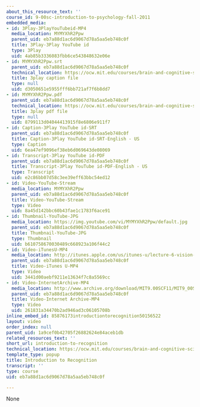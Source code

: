 ```yaml
---
about_this_resource_text: ''
course_id: 9-00sc-introduction-to-psychology-fall-2011
embedded_media:
- id: 3Play-3PlayYouTubeid-MP4
  media_location: MYMYXhR2Ppw
  parent_uid: eb7a88d1ac6d9067d78a5aa5eb748c0f
  title: 3Play-3Play YouTube id
  type: 3Play
  uid: 4ab85b3336083fbb6ce543848632e06e
- id: MYMYXhR2Ppw.srt
  parent_uid: eb7a88d1ac6d9067d78a5aa5eb748c0f
  technical_location: https://ocw.mit.edu/courses/brain-and-cognitive-sciences/9-00sc-introduction-to-psychology-fall-2011/vision-ii/introduction-to-recognition/MYMYXhR2Ppw.srt
  title: 3play caption file
  type: null
  uid: d3050651e5955fff6bb721af7f6b8dd7
- id: MYMYXhR2Ppw.pdf
  parent_uid: eb7a88d1ac6d9067d78a5aa5eb748c0f
  technical_location: https://ocw.mit.edu/courses/brain-and-cognitive-sciences/9-00sc-introduction-to-psychology-fall-2011/vision-ii/introduction-to-recognition/MYMYXhR2Ppw.pdf
  title: 3play pdf file
  type: null
  uid: 8799113d04044413915f8e6806e911f7
- id: Caption-3Play YouTube id-SRT
  parent_uid: eb7a88d1ac6d9067d78a5aa5eb748c0f
  title: Caption-3Play YouTube id-SRT-English - US
  type: Caption
  uid: 6ea47ef9096ef38eb6d069643de08069
- id: Transcript-3Play YouTube id-PDF
  parent_uid: eb7a88d1ac6d9067d78a5aa5eb748c0f
  title: Transcript-3Play YouTube id-PDF-English - US
  type: Transcript
  uid: e2c86bb07d58c3ee39eff63bbc54ed12
- id: Video-YouTube-Stream
  media_location: MYMYXhR2Ppw
  parent_uid: eb7a88d1ac6d9067d78a5aa5eb748c0f
  title: Video-YouTube-Stream
  type: Video
  uid: 8a45d142bbc60b43fae1c1783f6ace91
- id: Thumbnail-YouTube-JPG
  media_location: https://img.youtube.com/vi/MYMYXhR2Ppw/default.jpg
  parent_uid: eb7a88d1ac6d9067d78a5aa5eb748c0f
  title: Thumbnail-YouTube-JPG
  type: Thumbnail
  uid: b610758670030489c668923a106f44c2
- id: Video-iTunesU-MP4
  media_location: http://itunes.apple.com/us/itunes-u/lecture-6-vision-2/id501335817?i=111090467
  parent_uid: eb7a88d1ac6d9067d78a5aa5eb748c0f
  title: Video-iTunes U-MP4
  type: Video
  uid: 3441d00aebf9211e13634f7c8a5569cc
- id: Video-InternetArchive-MP4
  media_location: http://www.archive.org/download/MIT9.00SCF11/MIT9_00SCF11_lec06_300k.mp4
  parent_uid: eb7a88d1ac6d9067d78a5aa5eb748c0f
  title: Video-Internet Archive-MP4
  type: Video
  uid: 261831a34470b2ad946ad3c06105708b
inline_embed_id: 85876173introductiontorecognition50156522
layout: video
order_index: null
parent_uid: 1a9cef0b42705f26882624e84aceb1db
related_resources_text: ''
short_url: introduction-to-recognition
technical_location: https://ocw.mit.edu/courses/brain-and-cognitive-sciences/9-00sc-introduction-to-psychology-fall-2011/vision-ii/introduction-to-recognition
template_type: popup
title: Introduction to Recognition
transcript: ''
type: course
uid: eb7a88d1ac6d9067d78a5aa5eb748c0f

---
```

None